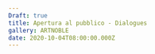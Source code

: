 ```yaml
---
Draft: true
title: Apertura al pubblico - Dialogues
gallery: ARTNOBLE
date: 2020-10-04T08:00:00.000Z
---
```

